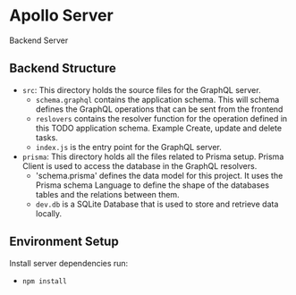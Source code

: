 # Apollo Server
Backend Server

## Backend Structure
* `src`: This directory holds the source files for the GraphQL server.
  * `schema.graphql` contains the application schema. This will schema defines the GraphQL operations that can be sent
from the frontend
  * `reslovers` contains the resolver function for the operation defined in this TODO application schema. Example Create,
update and delete tasks.
  * `index.js` is the entry point for the GraphQL server.
* `prisma`: This directory holds all the files related to Prisma setup. Prisma Client is used to access the database in
the GraphQL resolvers.
  * 'schema.prisma' defines the data model for this project.  It uses the Prisma schema Language to define the shape of the 
databases tables and the relations between them.
  * `dev.db` is a SQLite Database that is used to store and retrieve data locally.

## Environment Setup
Install server dependencies run:<br>
* `npm install` 

